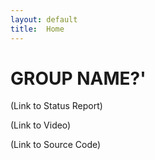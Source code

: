 ```yaml
---
layout: default
title:  Home
---
```


# GROUP NAME?'

(Link to Status Report)

(Link to Video)

(Link to Source Code)


